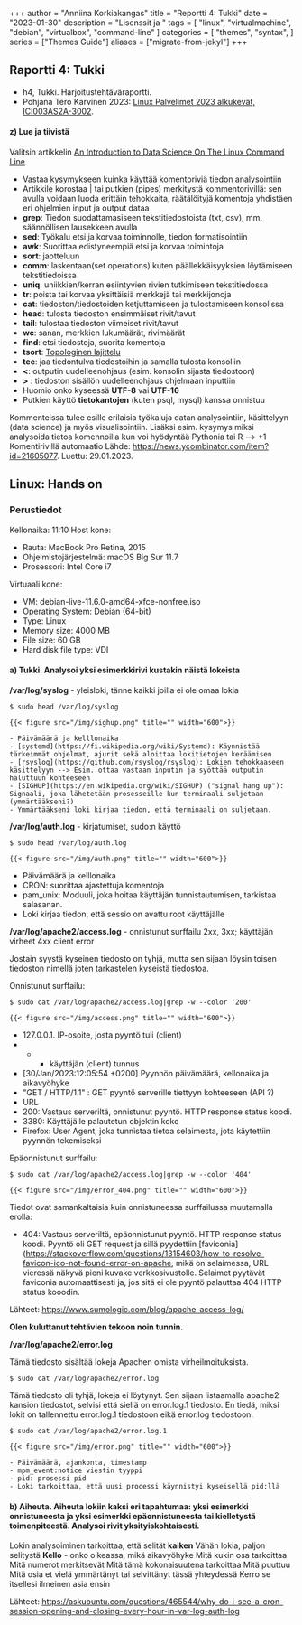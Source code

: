 +++
author = "Anniina Korkiakangas"
title = "Reportti 4: Tukki"
date = "2023-01-30"
description = "Lisenssit ja "
tags = [
    "linux",
    "virtualmachine",
    "debian",
    "virtualbox",
    "command-line"
]
categories = [
    "themes",
    "syntax",
]
series = ["Themes Guide"]
aliases = ["migrate-from-jekyl"]
+++

## **Raportti 4: Tukki**
- h4, Tukki. Harjoitustehtäväraportti.
- Pohjana Tero Karvinen 2023: [Linux Palvelimet 2023 alkukevät, ICI003AS2A-3002](https://terokarvinen.com/2023/linux-palvelimet-2023-alkukevat/).

#### **z) Lue ja tiivistä**  

Valitsin artikkelin [An Introduction to Data Science On The Linux Command Line](https://blog.robertelder.org/data-science-linux-command-line/).

- Vastaa kysymykseen kuinka käyttää komentoriviä tiedon analysointiin
- Artikkile korostaa | tai putkien (pipes) merkitystä kommentorivillä: sen avulla voidaan luoda erittäin tehokkaita, räätälöityjä komentoja yhdistäen eri ohjelmien input ja output dataa 
- **grep**: Tiedon suodattamasiseen tekstitiedostoista (txt, csv), mm. säännöllisen lausekkeen avulla
- **sed**: Työkalu etsi ja korvaa toiminnolle, tiedon formatisointiin
- **awk**: Suorittaa edistyneempiä etsi ja korvaa toimintoja
- **sort**: jaotteluun
- **comm**: laskentaan(set operations) kuten päällekkäisyyksien löytämiseen tekstitiedoissa
- **uniq**: uniikkien/kerran esiintyvien rivien tutkimiseen tekstitiedossa 
- **tr**: poista tai korvaa yksittäisiä merkkejä tai merkkijonoja
- **cat**: tiedoston/tiedostoiden ketjuttamiseen ja tulostamiseen konsolissa
- **head**: tulosta tiedoston ensimmäiset rivit/tavut
- **tail**: tulostaa tiedoston viimeiset rivit/tavut
- **wc**: sanan, merkkien lukumäärät, rivimäärät
- **find**: etsi tiedostoja, suorita komentoja
- **tsort**: [Topologinen lajittelu](https://en.wikipedia.org/wiki/Topological_sorting)
- **tee**: jaa tiedontulva tiedostoihin ja samalla tulosta konsoliin
- **<**: outputin uudelleenohjaus (esim. konsolin sijasta tiedostoon)
- **>** : tiedoston sisällön uudelleenohjaus ohjelmaan inputtiin
- Huomio onko kyseessä **UTF-8** vai **UTF-16** 
- Putkien käyttö **tietokantojen** (kuten psql, mysql) kanssa onnistuu

Kommenteissa tulee esille erilaisia työkaluja datan analysointiin, käsittelyyn (data science) ja myös visualisointiin. Lisäksi esim. kysymys miksi analysoida tietoa komennoilla kun voi hyödyntää Pythonia tai R --> +1 Komentirivillä automaatio
Lähde: https://news.ycombinator.com/item?id=21605077. Luettu: 29.01.2023.

## **Linux: Hands on**
### **Perustiedot** 

Kellonaika: 11:10 
Host kone:
- Rauta: MacBook Pro Retina, 2015
- Ohjelmistojärjestelmä: macOS Big Sur 11.7
- Prosessori: Intel Core i7

Virtuaali kone: 
- VM: debian-live-11.6.0-amd64-xfce-nonfree.iso
- Operating System: Debian (64-bit)
- Type: Linux
- Memory size: 4000 MB
- File size: 60 GB
- Hard disk file type: VDI

#### a) **Tukki.** Analysoi yksi esimerkkirivi kustakin näistä lokeista

**/var/log/syslog** - yleisloki, tänne kaikki joilla ei ole omaa lokia

    $ sudo head /var/log/syslog

    {{< figure src="/img/sighup.png" title="" width="600">}}

    - Päivämäärä ja kelllonaika
    - [systemd](https://fi.wikipedia.org/wiki/Systemd): Käynnistää tärkeimmät ohjelmat, ajurit sekä aloittaa lokitietojen keräämisen
    - [rsyslog](https://github.com/rsyslog/rsyslog): Lokien tehokkaaseen käsittelyyn --> Esim. ottaa vastaan inputin ja syöttää outputin haluttuun kohteeseen
    - [SIGHUP](https://en.wikipedia.org/wiki/SIGHUP) ("signal hang up"): Signaali, joka lähetetään prosesseille kun terminaali suljetaan (ymmärtääkseni?)
    - Ymmärtääkseni loki kirjaa tiedon, että terminaali on suljetaan.


**/var/log/auth.log** - kirjatumiset, sudo:n käyttö

    $ sudo head /var/log/auth.log

    {{< figure src="/img/auth.png" title="" width="600">}}

- Päivämäärä ja kelllonaika
- CRON: suorittaa ajastettuja komentoja
- pam_unix: Moduuli, joka hoitaa käyttäjän tunnistautumisen, tarkistaa salasanan.
- Loki kirjaa tiedon, että sessio on avattu root käyttäjälle

**/var/log/apache2/access.log** - onnistunut surffailu 2xx, 3xx; käyttäjän virheet 4xx client error

Jostain syystä kyseinen tiedosto on tyhjä, mutta sen sijaan löysin toisen tiedoston nimellä 
joten tarkastelen kyseistä tiedostoa.

Onnistunut surffailu:

    $ sudo cat /var/log/apache2/access.log|grep -w --color '200'

    {{< figure src="/img/access.png" title="" width="600">}}

- 127.0.0.1. IP-osoite, josta pyyntö tuli (client)
- - - käyttäjän (client) tunnus
- [30/Jan/2023:12:05:54 +0200] Pyynnön päivämäärä, kellonaika ja aikavyöhyke
- "GET / HTTP/1.1" : GET pyyntö serverille tiettyyn kohteeseen (API ?)
- URL
- 200: Vastaus serveriltä, onnistunut pyyntö. HTTP response status koodi.
- 3380: Käyttäjälle palautetun objektin koko
- Firefox: User Agent, joka tunnistaa tietoa selaimesta, jota käytettiin pyynnön tekemiseksi 

Epäonnistunut surffailu:

    $ sudo cat /var/log/apache2/access.log|grep -w --color '404'

    {{< figure src="/img/error_404.png" title="" width="600">}}

Tiedot ovat samankaltaisia kuin onnistuneessa surffailussa muutamalla erolla:
- 404: Vastaus serveriltä, epäonnistunut pyyntö. HTTP response status koodi.
Pyyntö oli GET request ja sillä pyydettiin [faviconia](https://stackoverflow.com/questions/13154603/how-to-resolve-favicon-ico-not-found-error-on-apache, mikä on selaimessa, URL vieressä näkyvä pieni kuvake verkkosivustolle. Selaimet pyytävät faviconia automaattisesti ja, jos sitä ei ole pyyntö palauttaa 404 HTTP status kooodin. 

Lähteet: https://www.sumologic.com/blog/apache-access-log/

**Olen kuluttanut tehtävien tekoon noin tunnin.**

**/var/log/apache2/error.log**

Tämä tiedosto sisältää lokeja Apachen omista virheilmoituksista.

    $ sudo cat /var/log/apache2/error.log

Tämä tiedosto oli tyhjä, lokeja ei löytynyt. Sen sijaan listaamalla apache2 kansion tiedostot, selvisi että siellä on error.log.1 tiedosto. En tiedä, miksi lokit on tallennettu error.log.1 tiedostoon eikä error.log tiedostoon. 

    $ sudo cat /var/log/apache2/error.log.1

    {{< figure src="/img/error.png" title="" width="600">}}

    - Päivämäärä, ajankonta, timestamp 
    - mpm_event:notice viestin tyyppi
    - pid: prosessi pid 
    - Loki tarkoittaa, että uusi processi käynnistyi kyseisellä pid:llä


#### b) **Aiheuta.** Aiheuta lokiin kaksi eri tapahtumaa: yksi esimerkki **onnistuneesta** ja yksi esimerkki **epäonnistuneesta** tai kielletystä toimenpiteestä. Analysoi rivit yksityiskohtaisesti.









Lokin analysoiminen tarkoittaa, että selität **kaiken**
Vähän lokia, paljon selitystä
**Kello** - onko oikeassa, mikä aikavyöhyke
Mitä kukin osa tarkoittaa
Mitä numerot merkitsevät
Mitä tämä kokonaisuutena tarkoittaa
Mitä puuttuu
Mitä osia et vielä ymmärtänyt tai selvittänyt tässä yhteydessä
Kerro se itsellesi ilmeinen asia ensin

Lähteet:
https://askubuntu.com/questions/465544/why-do-i-see-a-cron-session-opening-and-closing-every-hour-in-var-log-auth-log
